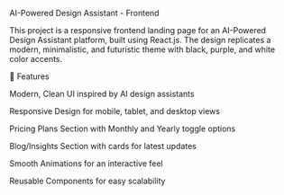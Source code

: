 AI-Powered Design Assistant - Frontend

This project is a responsive frontend landing page for an AI-Powered Design Assistant platform, built using React.js. The design replicates a modern, minimalistic, and futuristic theme with black, purple, and white color accents.





🚀 Features

Modern, Clean UI inspired by AI design assistants

Responsive Design for mobile, tablet, and desktop views

Pricing Plans Section with Monthly and Yearly toggle options

Blog/Insights Section with cards for latest updates

Smooth Animations for an interactive feel

Reusable Components for easy scalability
